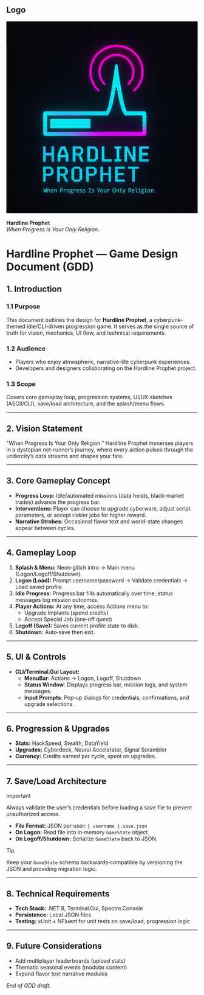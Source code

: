 ## Logo

![Data‑Stream Beacon Logo](images/project1.png)

**Hardline Prophet**  
*When Progress Is Your Only Religion.*

# Hardline Prophet — Game Design Document (GDD)

## 1. Introduction

### 1.1 Purpose
This document outlines the design for **Hardline Prophet**, a cyberpunk-themed idle/CLI-driven progression game. It serves as the single source of truth for vision, mechanics, UI flow, and technical requirements.

### 1.2 Audience
- Players who enjoy atmospheric, narrative-lite cyberpunk experiences.
- Developers and designers collaborating on the Hardline Prophet project.

### 1.3 Scope
Covers core gameplay loop, progression systems, UI/UX sketches (ASCII/CLI), save/load architecture, and the splash/menu flows.

---

## 2. Vision Statement
"When Progress Is Your Only Religion." Hardline Prophet immerses players in a dystopian net-runner’s journey, where every action pulses through the undercity’s data streams and shapes your fate.

---

## 3. Core Gameplay Concept

- **Progress Loop:** Idle/automated missions (data heists, black-market trades) advance the progress bar.
- **Interventions:** Player can choose to upgrade cyberware, adjust script parameters, or accept riskier jobs for higher reward.
- **Narrative Strobes:** Occasional flavor text and world-state changes appear between cycles.

---

## 4. Gameplay Loop

1. **Splash & Menu:** Neon‑glitch intro → Main menu (Logon/Logoff/Shutdown).
2. **Logon (Load):** Prompt username/password → Validate credentials → Load saved profile.
3. **Idle Progress:** Progress bar fills automatically over time; status messages log mission outcomes.
4. **Player Actions:** At any time, access Actions menu to:
   - Upgrade Implants (spend credits)
   - Accept Special Job (one‑off quest)
5. **Logoff (Save):** Saves current profile state to disk.
6. **Shutdown:** Auto‑save then exit.

---

## 5. UI & Controls

- **CLI/Terminal.Gui Layout:**
  - **MenuBar**: Actions → Logon, Logoff, Shutdown
  - **Status Window**: Displays progress bar, mission logs, and system messages.
  - **Input Prompts**: Pop‑up dialogs for credentials, confirmations, and upgrade selections.

---

## 6. Progression & Upgrades

- **Stats:** HackSpeed, Stealth, DataYield
- **Upgrades:** Cyberdeck, Neural Accelerator, Signal Scrambler
- **Currency:** Credits earned per cycle, spent on upgrades.

---

## 7. Save/Load Architecture

> [!IMPORTANT]
> Always validate the user’s credentials before loading a save file to prevent unauthorized access.

- **File Format:** JSON per user: `{ username }.save.json`  
- **On Logon:** Read file into in‑memory `GameState` object.  
- **On Logoff/Shutdown:** Serialize `GameState` back to JSON.  

> [!TIP]
> Keep your `GameState` schema backwards‑compatible by versioning the JSON and providing migration logic.
---

## 8. Technical Requirements

- **Tech Stack:** .NET 8, Terminal.Gui, Spectre.Console
- **Persistence:** Local JSON files
- **Testing:** xUnit + NFluent for unit tests on save/load, progression logic

---

## 9. Future Considerations

- Add multiplayer leaderboards (upload stats)
- Thematic seasonal events (modular content)
- Expand flavor text narrative modules


*End of GDD draft.*

